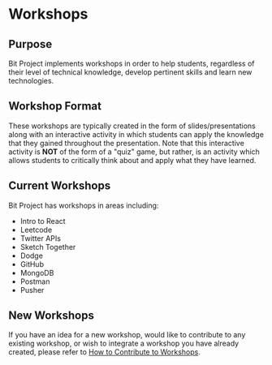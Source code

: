 # Workshops

## Purpose

Bit Project implements workshops in order to help students, regardless of their level of technical knowledge, develop pertinent skills and learn new technologies. 

## Workshop Format

These workshops are typically created in the form of slides/presentations along with an interactive activity in which students can apply the knowledge that they gained throughout the presentation. Note that this interactive activity is **NOT** of the form of a "quiz" game, but rather, is an activity which allows students to critically think about and apply what they have learned. 

## Current Workshops

Bit Project has workshops in areas including:

- Intro to React
- Leetcode
- Twitter APIs
- Sketch Together
- Dodge
- GitHub
- MongoDB
- Postman
- Pusher

## New Workshops

If you have an idea for a new workshop, would like to contribute to any existing workshop, or wish to integrate a workshop you have already created, please refer to [How to Contribute to Workshops](./How-to-contribute-to-workshops.md).
